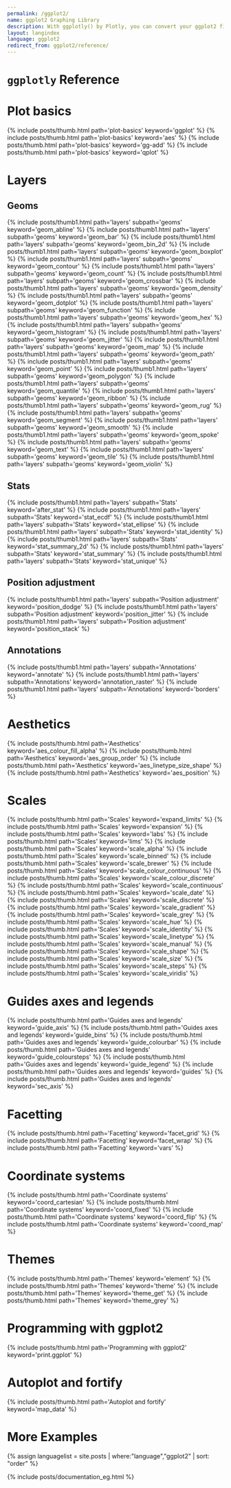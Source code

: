 ```yaml
---
permalink: /ggplot2/
name: ggplot2 Graphing Library
description: With ggplotly() by Plotly, you can convert your ggplot2 figures into interactive ones powered by plotly.js, ready for embedding into Dash applications.
layout: langindex
language: ggplot2
redirect_from: ggplot2/reference/
---
```


<h1 class="gg-mega"><code>ggplotly</code> Reference</h1>

<h1 class="gg-big">Plot basics</h2>

{% include posts/thumb.html path='plot-basics' keyword='ggplot' %}
{% include posts/thumb.html path='plot-basics' keyword='aes' %}
{% include posts/thumb.html path='plot-basics' keyword='gg-add' %}
{% include posts/thumb.html path='plot-basics' keyword='qplot' %}

<h1 class="gg-big">Layers</h2>
<h2 class="gg-sub">Geoms</h3>
{% include posts/thumb1.html path='layers' subpath='geoms' keyword='geom_abline' %}
{% include posts/thumb1.html path='layers' subpath='geoms' keyword='geom_bar' %}
{% include posts/thumb1.html path='layers' subpath='geoms' keyword='geom_bin_2d' %}
{% include posts/thumb1.html path='layers' subpath='geoms' keyword='geom_boxplot' %}
{% include posts/thumb1.html path='layers' subpath='geoms' keyword='geom_contour' %}
{% include posts/thumb1.html path='layers' subpath='geoms' keyword='geom_count' %}
{% include posts/thumb1.html path='layers' subpath='geoms' keyword='geom_crossbar' %}
{% include posts/thumb1.html path='layers' subpath='geoms' keyword='geom_density' %}
{% include posts/thumb1.html path='layers' subpath='geoms' keyword='geom_dotplot' %}
{% include posts/thumb1.html path='layers' subpath='geoms' keyword='geom_function' %}
{% include posts/thumb1.html path='layers' subpath='geoms' keyword='geom_hex' %}
{% include posts/thumb1.html path='layers' subpath='geoms' keyword='geom_histogram' %}
{% include posts/thumb1.html path='layers' subpath='geoms' keyword='geom_jitter' %}
{% include posts/thumb1.html path='layers' subpath='geoms' keyword='geom_map' %}
{% include posts/thumb1.html path='layers' subpath='geoms' keyword='geom_path' %}
{% include posts/thumb1.html path='layers' subpath='geoms' keyword='geom_point' %}
{% include posts/thumb1.html path='layers' subpath='geoms' keyword='geom_polygon' %}
{% include posts/thumb1.html path='layers' subpath='geoms' keyword='geom_quantile' %}
{% include posts/thumb1.html path='layers' subpath='geoms' keyword='geom_ribbon' %}
{% include posts/thumb1.html path='layers' subpath='geoms' keyword='geom_rug' %}
{% include posts/thumb1.html path='layers' subpath='geoms' keyword='geom_segment' %}
{% include posts/thumb1.html path='layers' subpath='geoms' keyword='geom_smooth' %}
{% include posts/thumb1.html path='layers' subpath='geoms' keyword='geom_spoke' %}
{% include posts/thumb1.html path='layers' subpath='geoms' keyword='geom_text' %}
{% include posts/thumb1.html path='layers' subpath='geoms' keyword='geom_tile' %}
{% include posts/thumb1.html path='layers' subpath='geoms' keyword='geom_violin' %}

<h2 class="gg-sub">Stats</h3>
{% include posts/thumb1.html path='layers' subpath='Stats' keyword='after_stat' %}
{% include posts/thumb1.html path='layers' subpath='Stats' keyword='stat_ecdf' %}
{% include posts/thumb1.html path='layers' subpath='Stats' keyword='stat_ellipse' %}
{% include posts/thumb1.html path='layers' subpath='Stats' keyword='stat_identity' %}
{% include posts/thumb1.html path='layers' subpath='Stats' keyword='stat_summary_2d' %}
{% include posts/thumb1.html path='layers' subpath='Stats' keyword='stat_summary' %}
{% include posts/thumb1.html path='layers' subpath='Stats' keyword='stat_unique' %}

<h2 class="gg-sub">Position adjustment</h3>
{% include posts/thumb1.html path='layers' subpath='Position adjustment' keyword='position_dodge' %}
{% include posts/thumb1.html path='layers' subpath='Position adjustment' keyword='position_jitter' %}
{% include posts/thumb1.html path='layers' subpath='Position adjustment' keyword='position_stack' %}

<h2 class="gg-sub">Annotations</h3>
{% include posts/thumb1.html path='layers' subpath='Annotations' keyword='annotate' %}
{% include posts/thumb1.html path='layers' subpath='Annotations' keyword='annotation_raster' %}
{% include posts/thumb1.html path='layers' subpath='Annotations' keyword='borders' %}

<h1 class="gg-big">Aesthetics</h2>
{% include posts/thumb.html path='Aesthetics' keyword='aes_colour_fill_alpha' %}
{% include posts/thumb.html path='Aesthetics' keyword='aes_group_order' %}
{% include posts/thumb.html path='Aesthetics' keyword='aes_linetype_size_shape' %}
{% include posts/thumb.html path='Aesthetics' keyword='aes_position' %}

<h1 class="gg-big">Scales</h2>
{% include posts/thumb.html path='Scales' keyword='expand_limits' %}
{% include posts/thumb.html path='Scales' keyword='expansion' %}
{% include posts/thumb.html path='Scales' keyword='labs' %}
{% include posts/thumb.html path='Scales' keyword='lims' %}
{% include posts/thumb.html path='Scales' keyword='scale_alpha' %}
{% include posts/thumb.html path='Scales' keyword='scale_binned' %}
{% include posts/thumb.html path='Scales' keyword='scale_brewer' %}
{% include posts/thumb.html path='Scales' keyword='scale_colour_continuous' %}
{% include posts/thumb.html path='Scales' keyword='scale_colour_discrete' %}
{% include posts/thumb.html path='Scales' keyword='scale_continuous' %}
{% include posts/thumb.html path='Scales' keyword='scale_date' %}
{% include posts/thumb.html path='Scales' keyword='scale_discrete' %}
{% include posts/thumb.html path='Scales' keyword='scale_gradient' %}
{% include posts/thumb.html path='Scales' keyword='scale_grey' %}
{% include posts/thumb.html path='Scales' keyword='scale_hue' %}
{% include posts/thumb.html path='Scales' keyword='scale_identity' %}
{% include posts/thumb.html path='Scales' keyword='scale_linetype' %}
{% include posts/thumb.html path='Scales' keyword='scale_manual' %}
{% include posts/thumb.html path='Scales' keyword='scale_shape' %}
{% include posts/thumb.html path='Scales' keyword='scale_size' %}
{% include posts/thumb.html path='Scales' keyword='scale_steps' %}
{% include posts/thumb.html path='Scales' keyword='scale_viridis' %}

<h1 class="gg-big">Guides axes and legends</h2>
{% include posts/thumb.html path='Guides axes and legends' keyword='guide_axis' %}
{% include posts/thumb.html path='Guides axes and legends' keyword='guide_bins' %}
{% include posts/thumb.html path='Guides axes and legends' keyword='guide_colourbar' %}
{% include posts/thumb.html path='Guides axes and legends' keyword='guide_coloursteps' %}
{% include posts/thumb.html path='Guides axes and legends' keyword='guide_legend' %}
{% include posts/thumb.html path='Guides axes and legends' keyword='guides' %}
{% include posts/thumb.html path='Guides axes and legends' keyword='sec_axis' %}

<h1 class="gg-big">Facetting</h2>
{% include posts/thumb.html path='Facetting' keyword='facet_grid' %}
{% include posts/thumb.html path='Facetting' keyword='facet_wrap' %}
{% include posts/thumb.html path='Facetting' keyword='vars' %}

<h1 class="gg-big">Coordinate systems</h2>
{% include posts/thumb.html path='Coordinate systems' keyword='coord_cartesian' %}
{% include posts/thumb.html path='Coordinate systems' keyword='coord_fixed' %}
{% include posts/thumb.html path='Coordinate systems' keyword='coord_flip' %}
{% include posts/thumb.html path='Coordinate systems' keyword='coord_map' %}

<h1 class="gg-big">Themes</h2>
{% include posts/thumb.html path='Themes' keyword='element' %}
{% include posts/thumb.html path='Themes' keyword='theme' %}
{% include posts/thumb.html path='Themes' keyword='theme_get' %}
{% include posts/thumb.html path='Themes' keyword='theme_grey' %}

<h1 class="gg-big">Programming with ggplot2</h2>
{% include posts/thumb.html path='Programming with ggplot2' keyword='print.ggplot' %}

<h1 class="gg-big">Autoplot and fortify</h2>
{% include posts/thumb.html path='Autoplot and fortify' keyword='map_data' %}

<h1 class="gg-mega">More Examples</h1>

{% assign languagelist = site.posts | where:"language","ggplot2"  | sort: "order"  %}

{% include posts/documentation_eg.html %}
